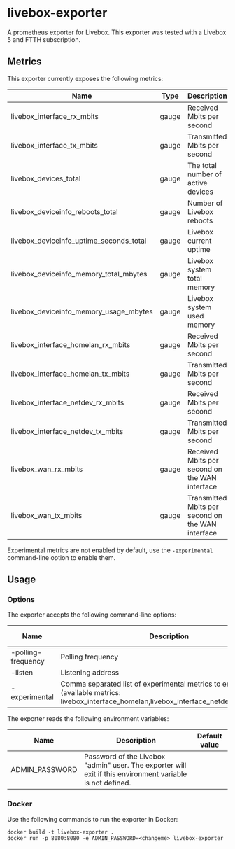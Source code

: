 # livebox-exporter

A prometheus exporter for Livebox. This exporter was tested with a Livebox 5 and
FTTH subscription.

## Metrics

This exporter currently exposes the following metrics:

| Name                                    | Type  | Description                                       | Labels    | Experimental |
| --------------------------------------- | ----- | ------------------------------------------------- | --------- | ------------ |
| livebox_interface_rx_mbits              | gauge | Received Mbits per second                         | interface | No           |
| livebox_interface_tx_mbits              | gauge | Transmitted Mbits per second                      | interface | No           |
| livebox_devices_total                   | gauge | The total number of active devices                | type      | No           |
| livebox_deviceinfo_reboots_total        | gauge | Number of Livebox reboots                         |           | No           |
| livebox_deviceinfo_uptime_seconds_total | gauge | Livebox current uptime                            |           | No           |
| livebox_deviceinfo_memory_total_mbytes  | gauge | Livebox system total memory                       |           | No           |
| livebox_deviceinfo_memory_usage_mbytes  | gauge | Livebox system used memory                        |           | No           |
| livebox_interface_homelan_rx_mbits      | gauge | Received Mbits per second                         | interface | Yes          |
| livebox_interface_homelan_tx_mbits      | gauge | Transmitted Mbits per second                      | interface | Yes          |
| livebox_interface_netdev_rx_mbits       | gauge | Received Mbits per second                         | interface | Yes          |
| livebox_interface_netdev_tx_mbits       | gauge | Transmitted Mbits per second                      | interface | Yes          |
| livebox_wan_rx_mbits                    | gauge | Received Mbits per second on the WAN interface    |           | Yes          |
| livebox_wan_tx_mbits                    | gauge | Transmitted Mbits per second on the WAN interface |           | Yes          |

Experimental metrics are not enabled by default, use the `-experimental`
command-line option to enable them.

## Usage

### Options

The exporter accepts the following command-line options:

| Name               | Description                                                                                                                                | Default value |
| ------------------ | ------------------------------------------------------------------------------------------------------------------------------------------ | ------------- |
| -polling-frequency | Polling frequency                                                                                                                          | 30            |
| -listen            | Listening address                                                                                                                          | :8080         |
| -experimental      | Comma separated list of experimental metrics to enable (available metrics: livebox_interface_homelan,livebox_interface_netdev,livebox_wan) |               |

The exporter reads the following environment variables:

| Name           | Description                                                                                               | Default value |
| -------------- | --------------------------------------------------------------------------------------------------------- | ------------- |
| ADMIN_PASSWORD | Password of the Livebox "admin" user. The exporter will exit if this environment variable is not defined. |               |

### Docker

Use the following commands to run the exporter in Docker:

```console
docker build -t livebox-exporter .
docker run -p 8080:8080 -e ADMIN_PASSWORD=<changeme> livebox-exporter
```
